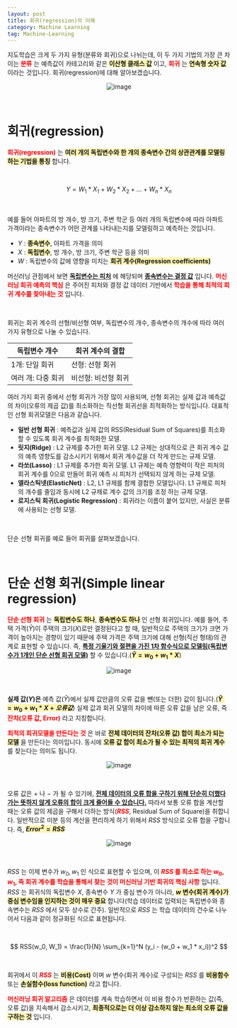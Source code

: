 ```yaml
---
layout: post
title: 회귀(regression)의 이해
category: Machine Learning
tag: Machine-Learning
---
```







지도학습은 크게 두 가지 유형(분류와 회귀)으로 나뉘는데, 이 두 가지 기법의 가장 큰 차이는 **<span style="color:red">분류</span>** 는 예측값이 카테고리와 같은 **<span style="background-color: #fff5b1">이산형 클래스 값</span>** 이고, **<span style="color:red">회귀</span>** 는 **<span style="background-color: #fff5b1">연속형 숫자 값</span>** 이라는 것입니다. 회귀(regression)에 대해 알아보겠습니다.

<p align="center">
<img alt="image" src="https://github.com/museonghwang/museonghwang.github.io/assets/77891754/8ffbbf1e-d53f-42e2-8343-166ae56e1c26">
</p>

<br>




# 회귀(regression)


**<span style="color:red">회귀(regression)</span>** 는 **<span style="background-color: #fff5b1">여러 개의 독립변수와 한 개의 종속변수 간의 상관관계를 모델링하는 기법을 통칭</span>** 합니다.


<br>

$$
Y=W_1*X_1+W_2*X_2+...+W_n*X_n
$$

<br>


예를 들어 아파트의 방 개수, 방 크기, 주변 학군 등 여러 개의 독립변수에 따라 아파트 가격이라는 종속변수가 어떤 관계를 나타내는지를 모델링하고 예측하는 것입니다.

* $Y$ : **<span style="background-color: #fff5b1">종속변수</span>**, 아파트 가격을 의미
* $X$ : **<span style="background-color: #fff5b1">독립변수</span>**, 방 개수, 방 크기, 주변 학군 등을 의미
* $W$ : 독립변수의 값에 영향을 미치는 **<span style="background-color: #fff5b1">회귀 계수(Regression coefficients)</span>**




머신러닝 관점에서 보면 **<u>독립변수는 피처</u>** 에 해당되며 **<u>종속변수는 결정 값</u>** 입니다. **<span style="color:red">머신러닝 회귀 예측의 핵심</span>** 은 주어진 피처와 결정 값 데이터 기반에서 **<span style="color:red">학습을 통해 최적의 회귀 계수를 찾아내는 것</span>** 입니다.


<br>




회귀는 회귀 계수의 선형/비선형 여부, 독립변수의 개수, 종속변수의 개수에 따라 여러 가지 유형으로 나눌 수 있습니다.

| 독립변수 개수 | 회귀 계수의 결합 |
| ---------  | ------------ |
| 1개: 단일 회귀 | 선형: 선형 회귀 |
| 여러 개: 다중 회귀 | 비선형: 비선형 회귀 |



여러 가지 회귀 중에서 선형 회귀가 가장 많이 사용되며, 선형 회귀는 실제 값과 예측값의 차이(오류의 제곱 값)를 최소화하는 직선형 회귀선을 최적화하는 방식입니다. 대표적인 선형 회귀모델은 다음과 같습니다.

* **일반 선형 회귀** : 예측값과 실제 값의 RSS(Residual Sum of Squares)를 최소화할 수 있도록 회귀 계수를 최적화한 모델.
* **릿지(Ridge)** : L2 규제를 추가한 회귀 모델. L2 규제는 상대적으로 큰 회귀 계수 값의 예측 영향도를 감소시키기 위해서 회귀 계수값을 더 작게 만드는 규제 모델.
* **라쏘(Lasso)** : L1 규제를 추가한 회귀 모델. L1 규제는 예측 영향력이 작은 피처의 회귀 계수를 0으로 만들어 회귀 예측 시 피처가 선택되지 않게 하는 규제 모델.
* **엘라스틱넷(ElasticNet)** : L2, L1 규제를 함께 결합한 모델입니다. L1 규제로 피처의 개수를 줄임과 동시에 L2 규제로 계수 값의 크기를 조정 하는 규제 모델.
* **로지스틱 회귀(Logistic Regression)** : 회귀라는 이름이 붙어 있지만, 사실은 분류에 사용되는 선형 모델.

<br>



단순 선형 회귀를 예로 들어 회귀를 살펴보겠습니다.

<br>





# 단순 선형 회귀(Simple linear regression)



**<span style="color:red">단순 선형 회귀</span>** 는 **<span style="background-color: #fff5b1">독립변수도 하나</span>**, **<span style="background-color: #fff5b1">종속변수도 하나</span>** 인 선형 회귀입니다. 예를 들어, 주택 가격($\hat{Y}$)이 주택의 크기($X$)로만 결정된다고 할 때, 일반적으로 주택의 크기가 크면 가격이 높아지는 경향이 있기 때문에 주택 가격은 주택 크기에 대해 선형(직선 형태)의 관계로 표현할 수 있습니다. 즉, **<u>특정 기울기와 절편을 가진 1차 함수식으로 모델링(독립변수가 1개인 단순 선형 회귀 모델)</u>** 할 수 있습니다.(**<span style="background-color: #fff5b1">$\hat{Y}=w_0+w_1*X$</span>**)


<p align="center">
<img alt="image" src="https://github.com/museonghwang/museonghwang.github.io/assets/77891754/fb44aa9b-f02f-4a58-81c4-fa38c14f7853">
</p>

<br>



**실제 값($Y$)은** 예측 값($\hat{Y}$)에서 실제 값만큼의 오류 값을 뺀(또는 더한) 값이 됩니다.(**<span style="background-color: #fff5b1">$\hat{Y}=w_0+w_1*X+오류값$</span>**) 실제 값과 회귀 모델의 차이에 따른 오류 값을 남은 오류, 즉 **<span style="color:red">잔차(오류 값, Error)</span>** 라고 지칭합니다.


**<span style="color:red">최적의 회귀모델을 만든다는 것</span>** 은 바로 **<span style="background-color: #fff5b1">전체 데이터의 잔차(오류 값) 합이 최소가 되는 모델</span>** 을 만든다는 의미입니다. 동시에 **<span style="background-color: #fff5b1">오류 값 합이 최소가 될 수 있는 최적의 회귀 계수</span>** 를 찾는다는 의미도 됩니다.


<p align="center">
<img alt="image" src="https://github.com/museonghwang/museonghwang.github.io/assets/77891754/05e2fea8-41ad-41ab-afe5-f19abb6930ab">
</p>

<br>



오류 값은 $+$ 나 $-$ 가 될 수 있기에, **<u>전체 데이터의 오류 합을 구하기 위해 단순히 더했다가는 뜻하지 않게 오류의 합이 크게 줄어들 수 있습니다.</u>** 따라서 보통 오류 합을 계산할 때는 오류 값의 제곱을 구해서 더하는 방식(**<span style="color:red">$RSS$</span>**, Residual Sum of Square)을 취합니다. 일반적으로 미분 등의 계산을 편리하게 하기 위해서 $RSS$ 방식으로 오류 합을 구합니다. 즉, **<span style="background-color: #fff5b1">$Error^2 = RSS$</span>**


<p align="center">
<img alt="image" src="https://github.com/museonghwang/museonghwang.github.io/assets/77891754/e89c146b-2aa2-4b66-9504-cdcb4a3bbe2c">
</p>

<br>





$RSS$ 는 이제 변수가 $w_0, w_1$ 인 식으로 표현할 수 있으며, 이 **<span style="color:red">$RSS$ 를 최소로 하는 $w_0, w_1$, 즉 회귀 계수를 학습을 통해서 찾는 것이 머신러닝 기반 회귀의 핵심 사항</span>** 입니다. $RSS$ 는 회귀식의 독립변수 $X$, 종속변수 $Y$ 가 중심 변수가 아니라, **<span style="background-color: #fff5b1">$w$ 변수(회귀 계수)가 중심 변수임을 인지하는 것이 매우 중요</span>** 합니다(학습 데이터로 입력되는 독립변수와 종속변수는 $RSS$ 에서 모두 상수로 간주). 일반적으로 $RSS$ 는 학습 데이터의 건수로 나누어서 다음과 같이 정규화된 식으로 표현됩니다.

<br>

$$
RSS(w_0, W_1) = \frac{1}{N}	\sum_{k=1}^N (y_i - (w_0 + w_1 * x_i))^2
$$

<br>

회귀에서 이 **<span style="color:red">$RSS$</span>** 는 **<span style="background-color: #fff5b1">비용(Cost)</span>** 이며 $w$ 변수(회귀 계수)로 구성되는 $RSS$ 를 **<span style="background-color: #fff5b1">비용함수</span>** 또는 **<span style="background-color: #fff5b1">손실함수(loss function)</span>** 라고 합니다.

**<span style="color:red">머신러닝 회귀 알고리즘</span>** 은 데이터를 계속 학습하면서 이 비용 함수가 반환하는 값(즉, 오류 값)을 지속해서 감소시키고, **<span style="background-color: #fff5b1">최종적으로는 더 이상 감소하지 않는 최소의 오류 값을 구하는 것</span>** 입니다.






